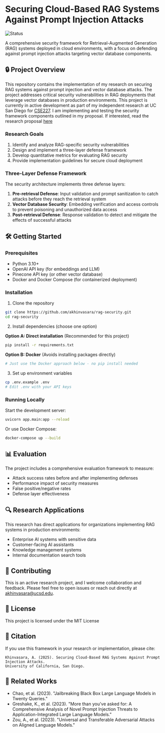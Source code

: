 # Securing Cloud-Based RAG Systems Against Prompt Injection Attacks

![Status]([https://img.shields.io/badge/status-research_in_progress-yellow.svg](https://img.shields.io/badge/status-deprecated-red))

A comprehensive security framework for Retrieval-Augmented Generation (RAG) systems deployed in cloud environments, with a focus on defending against prompt injection attacks targeting vector database components.

## 🔒 Project Overview

This repository contains the implementation of my research on securing RAG systems against prompt injection and vector database attacks. The project addresses critical security vulnerabilities in RAG deployments that leverage vector databases in production environments. This project is currently in active development as part of my independent research at UC San Diego for [CSE227](https://plsyssec.github.io/cse227-spring25/). I am implementing and testing the security framework components outlined in my proposal. If interested, read the research proposal [here](https://github.com/khinvi/rag-security/blob/main/Research_Proposal__Securing_Cloud_Based_RAG_Systems_Against_Prompt_Injection_Attacks_.pdf)

### Research Goals

1. Identify and analyze RAG-specific security vulnerabilities
2. Design and implement a three-layer defense framework
3. Develop quantitative metrics for evaluating RAG security
4. Provide implementation guidelines for secure cloud deployment
   
### Three-Layer Defense Framework

The security architecture implements three defense layers:

1. **Pre-retrieval Defense**: Input validation and prompt sanitization to catch attacks before they reach the retrieval system
2. **Vector Database Security**: Embedding verification and access controls to prevent poisoning and unauthorized data access
3. **Post-retrieval Defense**: Response validation to detect and mitigate the effects of successful attacks

## 🛠️ Getting Started

### Prerequisites

- Python 3.10+
- OpenAI API key (for embeddings and LLM)
- Pinecone API key (or other vector database)
- Docker and Docker Compose (for containerized deployment)

### Installation

1. Clone the repository
```bash
git clone https://github.com/akhinvasara/rag-security.git
cd rag-security
```

2. Install dependencies (choose one option)

**Option A: Direct installation** (Recommended for this project)
```bash
pip install -r requirements.txt
```

**Option B: Docker** (Avoids installing packages directly)
```bash
# Just use the Docker approach below - no pip install needed
```

3. Set up environment variables
```bash
cp .env.example .env
# Edit .env with your API keys
```

### Running Locally

Start the development server:
```bash
uvicorn app.main:app --reload
```

Or use Docker Compose:
```bash
docker-compose up --build
```

## 📊 Evaluation

The project includes a comprehensive evaluation framework to measure:

- Attack success rates before and after implementing defenses
- Performance impact of security measures
- False positive/negative rates
- Defense layer effectiveness

## 🔍 Research Applications

This research has direct applications for organizations implementing RAG systems in production environments:

- Enterprise AI systems with sensitive data
- Customer-facing AI assistants
- Knowledge management systems
- Internal documentation search tools

## 🤝 Contributing

This is an active research project, and I welcome collaboration and feedback. Please feel free to open issues or reach out directly at akhinvasara@ucsd.edu.

## 📄 License

This project is licensed under the MIT License

## 📝 Citation

If you use this framework in your research or implementation, please cite:

```
Khinvasara, A. (2025). Securing Cloud-Based RAG Systems Against Prompt Injection Attacks.
University of California, San Diego.
```

## 🔗 Related Works

- Chao, et al. (2023). "Jailbreaking Black Box Large Language Models in Twenty Queries."
- Greshake, K., et al. (2023). "More than you've asked for: A Comprehensive Analysis of Novel Prompt Injection Threats to Application-Integrated Large Language Models."
- Zou, A., et al. (2023). "Universal and Transferable Adversarial Attacks on Aligned Language Models."

